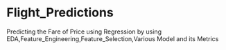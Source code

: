 # Flight_Predictions
Predicting the Fare of Price using Regression by using EDA,Feature_Engineering,Feature_Selection,Various Model and its Metrics
